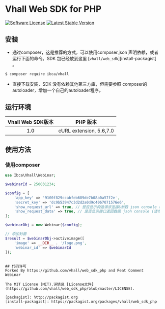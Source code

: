 # Vhall Web SDK for PHP
[![Software License](https://img.shields.io/badge/license-MIT-brightgreen.svg)](LICENSE)
[![Latest Stable Version](https://img.shields.io/packagist/v/vhall/web_sdk_php.svg)](https://packagist.org/packages/vhall/web_sdk)

## 安装

* 通过composer，这是推荐的方式，可以使用composer.json 声明依赖，或者运行下面的命令。SDK 包已经放到这里 [`vhall/web_sdk`][install-packagist] 。
```bash
$ composer require ibca/vhall
```
* 直接下载安装，SDK 没有依赖其他第三方库，但需要参照 composer的autoloader，增加一个自己的autoloader程序。

## 运行环境

| Vhall Web SDK版本 | PHP 版本 |
|:--------------------:|:---------------------------:|
|          1.0         |  cURL extension,   5.6,7.0 |

## 使用方法

### 使用composer
```php
use Ibca\Vhall\Webinar;

$webinarId = 250031234;

$config = [
    'app_key' => '9100f829ccabfeb689de7b08a0a57f2e',
    'secret_key' => 'dc9b53947c3d2d2a0d9c4067071576e6',
    'show_request_url' => true, // 是否显示构造请求连接&参数 json console (请勿在生产环境打开)
    'show_request_data' => true, // 是否显示接口返回数据 json console (请勿在生产环境打开)
];

$webinarObj = new Webinar($config);

// 添加封面
$result = $webinarObj->activeimage([
    'image' => __DIR__ . '/logo.png',
    'webinar_id' => $webinarId
]);

```
```

## 代码许可
Forked By https://github.com/vhall/web_sdk_php and Feat Comment Webinar

The MIT License (MIT).详情见 [License文件](https://github.com/vhall/web_sdk_php/blob/master/LICENSE).

[packagist]: http://packagist.org
[install-packagist]: https://packagist.org/packages/vhall/web_sdk_php
